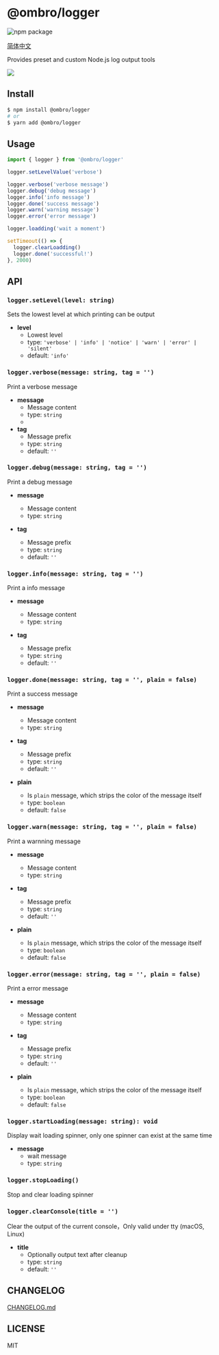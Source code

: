 # @ombro/logger

![npm package](https://badgen.net/npm/v/@ombro/logger)

[简体中文](./README.zh-CN.md)

Provides preset and custom Node.js log output tools

![](./docs/console.png)

## Install

```sh
$ npm install @ombro/logger
# or
$ yarn add @ombro/logger
```

## Usage

```js
import { logger } from '@ombro/logger'

logger.setLevelValue('verbose')

logger.verbose('verbose message')
logger.debug('debug message')
logger.info('info message')
logger.done('success message')
logger.warn('warning message')
logger.error('error message')

logger.loadding('wait a moment')

setTimeout(() => {
  logger.clearLoadding()
  logger.done('successful!')
}, 2000)
```

## API

### `logger.setLevel(level: string)`

Sets the lowest level at which printing can be output

- **level**
  - Lowest level
  - type: `'verbose' | 'info' | 'notice' | 'warn' | 'error' | 'silent'`
  - default: `'info'`

### `logger.verbose(message: string, tag = '')`

Print a verbose message

- **message**
  - Message content
  - type: `string`
  -
- **tag**
  - Message prefix
  - type: `string`
  - default: `''`

### `logger.debug(message: string, tag = '')`

Print a debug message

- **message**

  - Message content
  - type: `string`

- **tag**
  - Message prefix
  - type: `string`
  - default: `''`

### `logger.info(message: string, tag = '')`

Print a info message

- **message**

  - Message content
  - type: `string`

- **tag**
  - Message prefix
  - type: `string`
  - default: `''`

### `logger.done(message: string, tag = '', plain = false)`

Print a success message

- **message**

  - Message content
  - type: `string`

- **tag**

  - Message prefix
  - type: `string`
  - default: `''`

- **plain**
  - Is `plain` message, which strips the color of the message itself
  - type: `boolean`
  - default: `false`

### `logger.warn(message: string, tag = '', plain = false)`

Print a warnning message

- **message**

  - Message content
  - type: `string`

- **tag**

  - Message prefix
  - type: `string`
  - default: `''`

- **plain**
  - Is `plain` message, which strips the color of the message itself
  - type: `boolean`
  - default: `false`

### `logger.error(message: string, tag = '', plain = false)`

Print a error message

- **message**

  - Message content
  - type: `string`

- **tag**

  - Message prefix
  - type: `string`
  - default: `''`

- **plain**
  - Is `plain` message, which strips the color of the message itself
  - type: `boolean`
  - default: `false`

### `logger.startLoading(message: string): void`

Display wait loading spinner, only one spinner can exist at the same time

- **message**
  - wait message
  - type: `string`

### `logger.stopLoading()`

Stop and clear loading spinner

### `logger.clearConsole(title = '')`

Clear the output of the current console，Only valid under tty (macOS, Linux)

- **title**
  - Optionally output text after cleanup
  - type: `string`
  - default: `''`

## CHANGELOG

[CHANGELOG.md](./CHANGELOG.md)

## LICENSE

MIT
